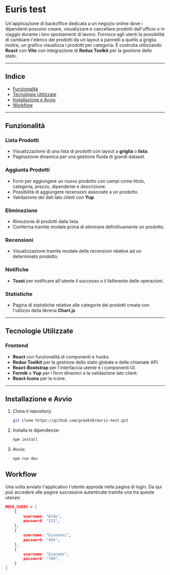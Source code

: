 # **Euris test**

Un'applicazione di backoffice dedicata a un negozio online dove i dipendenti possono creare, visualizzare e cancellare prodotti dall'ufficio o in viaggio durante i loro spostamenti di lavoro.
Fornisce agli utenti la possibilità di cambiare l'elenco dei prodotti da un layout a pannelli a quello a griglia. 
Inoltre, un grafico visualizza i prodotti per categoria. È costruita utilizzando **React** con **Vite** con integrazione di **Redux Toolkit** per la gestione dello stato.

---

## **Indice**
- [Funzionalità](#funzionalità)
- [Tecnologie Utilizzate](#tecnologie-utilizzate)
- [Installazione e Avvio](#installazione-e-avvio)
- [Workflow](#Workflow)


---

## **Funzionalità**
### Lista Prodotti
- Visualizzazione di una lista di prodotti con layout a **griglia** o **lista**.
- Paginazione dinamica per una gestione fluida di grandi dataset.

### Aggiunta Prodotti
- Form per aggiungere un nuovo prodotto con campi come titolo, categoria, prezzo, dipendente e descrizione.
- Possibilità di aggiungere recensioni associate a un prodotto.
- Validazione dei dati lato client con **Yup**.

### Eliminazione
- Rimozione di prodotti dalla lista.
- Conferma tramite modale prima di eliminare definitivamente un prodotto.

### Recensioni
- Visualizzazione tramite modale delle recensioni relative ad un determinato prodotto.

### Notifiche
- **Toast** per notificare all'utente il successo o il fallimento delle operazioni.

### Statistiche
- Pagina di statistiche relative alle categorie dei prodotti creata con l'utilizzo della libreria **Chart.js**


---

## **Tecnologie Utilizzate**
### Frontend
- **React** con funzionalità di componenti e hooks.
- **Redux Toolkit** per la gestione dello stato globale e delle chiamate API.
- **React-Bootstrap** per l'interfaccia utente e i componenti UI.
- **Formik** e **Yup** per i form dinamici e la validazione lato client.
- **React-Icons** per le icone.


---

## **Installazione e Avvio**

1. Clona il repository:
   ```bash
   git clone https://github.com/greek19/euris-test.git

2. Installa le dipendenze:
    ```bash
    npm install
3. Avvio:
    ```bash
    npm run dev

## **Workflow**

Una volta avviato l'applicativo l'utente approda nella pagina di login. Da qui può accedere alle pagine successive autenticate tramite una tra queste utenze:
```json
MOCK_USERS = [
    {
        username: "Aldo",
        password: "123",
    },
    {
        username: "Giovanni",
        password: "456",
    },
    {
        username: "Giacomo",
        password: "789",
    }
]
```

